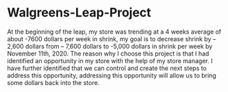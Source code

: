 # Walgreens-Leap-Project
At the beginning of the leap, my store was trending at a 4 weeks average of about -7600 dollars per week in shrink, my goal is to decrease shrink by – 2,600 dollars from – 7,600 dollars to -5,000 dollars in shrink per week by November 11th, 2020. The reason why I choose this project is that I had identified an opportunity in my store with the help of my store manager. I have further identified that we can control and create the next steps to address this opportunity, addressing this opportunity will allow us to bring some dollars back into the store.
